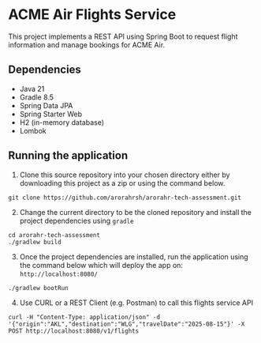 # ACME Air Flights Service

This project implements a REST API using Spring Boot to request flight information and manage bookings for ACME Air.

## Dependencies

* Java 21
* Gradle 8.5
* Spring Data JPA
* Spring Starter Web
* H2 (in-memory database)
* Lombok

## Running the application

1. Clone this source repository into your chosen directory either by downloading this project as a zip or using the command below.

```
git clone https://github.com/arorahrsh/arorahr-tech-assessment.git
```

2. Change the current directory to be the cloned repository and install the project dependencies using `gradle`

```
cd arorahr-tech-assessment
./gradlew build
```

3. Once the project dependencies are installed, run the application using the command below which will deploy the app on: `http://localhost:8080/`

```
./gradlew bootRun
```

4. Use CURL or a REST Client (e.g. Postman) to call this flights service API

```
curl -H "Content-Type: application/json" -d '{"origin":"AKL","destination":"WLG","travelDate":"2025-08-15"}' -X POST http://localhost:8080/v1/flights 
```